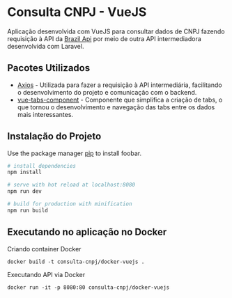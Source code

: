 
# Consulta CNPJ - VueJS
Aplicação desenvolvida com VueJS para consultar dados de CNPJ fazendo requisição à API da [Brazil Api](https://github.com/BrasilAPI/BrasilAPI) por meio de outra API intermediadora desenvolvida com Laravel.

## Pacotes Utilizados
- [Axios](https://github.com/axios/axios) - Utilizada para fazer a requisição à API intermediária, facilitando o desenvolvimento do projeto e comunicação com o backend.
- [vue-tabs-component](https://github.com/spatie/vue-tabs-component) - Componente que simplifica a criação de tabs, o que tornou o desenvolvimento e navegação das tabs entre os dados mais interessantes.

## Instalação do Projeto

Use the package manager [pip](https://pip.pypa.io/en/stable/) to install foobar.

``` bash
# install dependencies
npm install

# serve with hot reload at localhost:8080
npm run dev

# build for production with minification
npm run build
```

## Executando no aplicação no Docker
Criando container Docker
~~~~
docker build -t consulta-cnpj/docker-vuejs .
~~~~
Executando API via Docker
~~~~
docker run -it -p 8080:80 consulta-cnpj/docker-vuejs
~~~~
